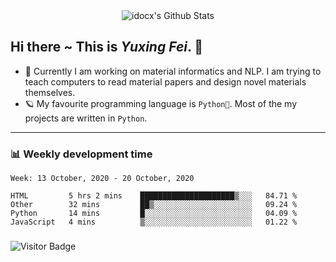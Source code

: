 <div align="center">
    <img align="center" src="https://github-readme-stats.vercel.app/api?username=idocx&show_icons=true&hide_border=true" alt="idocx's Github Stats"></img>
</div>

## Hi there ~ This is *Yuxing Fei*. ‍👋

- 🚀 Currently I am working on material informatics and NLP. I am trying to teach computers to read material papers and design novel materials themselves.
- 🪐 My favourite programming language is `Python🐍`. Most of the my projects are written in `Python`.

---

### 📊 Weekly development time
<!--START_SECTION:waka-->
```text
Week: 13 October, 2020 - 20 October, 2020

HTML         5 hrs 2 mins    █████████████████████▒░░░   84.71 % 
Other        32 mins         ██▒░░░░░░░░░░░░░░░░░░░░░░   09.24 % 
Python       14 mins         █░░░░░░░░░░░░░░░░░░░░░░░░   04.09 % 
JavaScript   4 mins          ▒░░░░░░░░░░░░░░░░░░░░░░░░   01.22 % 
```
<!--END_SECTION:waka-->

### 

![Visitor Badge](https://visitor-badge.laobi.icu/badge?page_id=idocx.idocx)